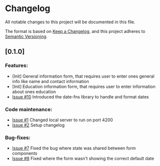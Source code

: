 # Changelog

All notable changes to this project will be documented in this file.

The format is based on [Keep a Changelog](https://keepachangelog.com/en/1.1.0/),
and this project adheres to [Semantic Versioning](https://semver.org/spec/v2.0.0.html).

## [0.1.0]

### Features:

- [Init] General information form, that requires user to enter ones general info like name and contact information
- [Init] Education information form, that requires user to enter information about ones education
- [Issue #10](https://github.com/RexBasiliscus/cv-application/issues/10) Introduced the date-fns library to handle and format dates

### Code maintenance:

- [Issue #1](https://github.com/RexBasiliscus/cv-application/issues/1) Changed local server to run on port 4200
- [Issue #2](https://github.com/RexBasiliscus/cv-application/issues/2) Setup changelog

### Bug-fixes:

- [Issue #7](https://github.com/RexBasiliscus/cv-application/issues/7) Fixed the bug where state was shared between form components
- [Issue #8](https://github.com/RexBasiliscus/cv-application/issues/8) Fixed where the form wasn't showing the correct default date
